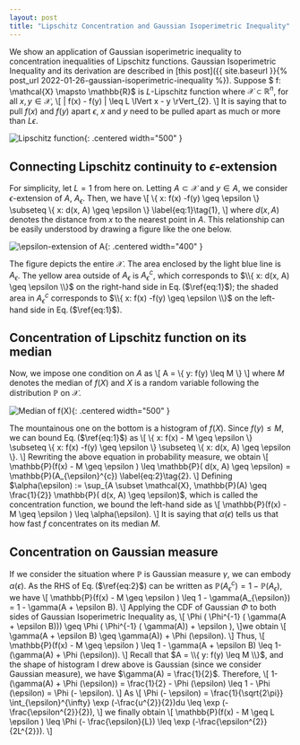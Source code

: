 ```yaml
---
layout: post
title: "Lipschitz Concentration and Gaussian Isoperimetric Inequality"
---
```

We show an application of Gaussian isoperimetric inequality to concentration inequalities of Lipschitz functions.
Gaussian Isoperimetric Inequality and its derivation are described in [this post]({{ site.baseurl }}{% post_url 2022-01-26-gaussian-isoperimetric-inequality %}).
Suppose $ f: \mathcal{X} \mapsto \mathbb{R}$ is $L$-Lipschitz function where $\mathcal{X} \subset \mathbb{R}^n$,
for all $x,y \in \mathcal{X}$,
\\[
    \| f(x) - f(y) \| \leq L \lVert x - y \rVert_{2}.
\\]
It is saying that to pull $f(x)$ and $f(y)$ apart $\epsilon$, $x$ and $y$ need to be pulled apart as much or more than $L \epsilon$.

![Lipschitz function]({{site.baseurl}}/img/GII/fig_lipschitz.png){: .centered width="500" }

## Connecting Lipschitz continuity to $\epsilon$-extension
For simplicity, let $L=1$ from here on.
Letting $A \subset \mathcal{X}$ and $y \in A$, we consider $\epsilon$-extension of $A$, $A_{\epsilon}$.
Then, we have 
\\[
     \\{ x: f(x) -f(y) \geq \epsilon  \\} \subseteq \\{ x: d(x, A) \geq \epsilon \\} \label{eq:1}\tag{1},
\\]
where $d(x,A)$ denotes the distance from $x$ to the nearest point in $A$.
This relationship can be easily understood by drawing a figure like the one below.

![$\epsilon$-extension of $A$]({{site.baseurl}}/img/GII/fig_a_ep.png){: .centered width="400" }

The figure depicts the entire $\mathcal{X}$.
The area enclosed by the light blue line is $A_{\epsilon}$.
The yellow area outside of $A_{\epsilon}$ is $A_{\epsilon}^{c}$,
which corresponds to $\\{ x: d(x, A) \geq \epsilon \\}$ on the right-hand side in Eq.$\,$($\ref{eq:1}$);
the shaded area in $A_{\epsilon}^{c}$ corresponds to $\\{ x: f(x) -f(y) \geq \epsilon \\}$ on the left-hand side in Eq.$\,$($\ref{eq:1}$).

## Concentration of Lipschitz function on its median
Now, we impose one condition on $A$ as
\\[
    A = \\{ y: f(y) \leq M \\}
\\]
where $M$ denotes the median of $f(X)$ and $X$ is a random variable following the distribution $\mathbb{P}$ on $\mathcal{X}$.

![Median of $f(X)$]({{site.baseurl}}/img/GII/fig_median_f.png){: .centered width="500" }

The mountainous one on the bottom is a histogram of $f(X)$.
Since $f(y) \leq M$, we can bound Eq.$\,$($\ref{eq:1}$) as
\\[
     \\{ x: f(x) - M \geq \epsilon  \\} \subseteq \\{ x: f(x) -f(y) \geq \epsilon  \\} \subseteq \\{ x: d(x, A) \geq \epsilon \\}.
\\]
Rewriting the above equation in probability measure, we obtain
\\[
    \mathbb{P}(f(x) - M \geq \epsilon ) \leq \mathbb{P}( d(x, A) \geq \epsilon) = \mathbb{P}(A_{\epsilon}^{c}) \label{eq:2}\tag{2}.
\\]
Defining $\alpha(\epsilon) := \sup_{A \subset \mathcal{X}, \mathbb{P}(A) \geq \frac{1}{2}} \mathbb{P}( d(x, A) \geq \epsilon)$, which is called the concentration function, we bound the left-hand side as
\\[
    \mathbb{P}(f(x) - M \geq \epsilon ) \leq \alpha(\epsilon).
\\]
It is saying that $\alpha(\epsilon)$ tells us that how fast $f$ concentrates on its median $M$.

## Concentration on Gaussian measure
If we consider the situation where $\mathbb{P}$ is Gaussian measure $\gamma$, we can embody $\alpha(\epsilon)$.
As the RHS of Eq.$\,$($\ref{eq:2}$) can be written as $\mathbb{P}(A_{\epsilon}^{c}) = 1 - \mathbb{P}(A_{\epsilon})$, we have
\\[
    \mathbb{P}(f(x) - M \geq \epsilon ) \leq 1 - \gamma(A_{\epsilon}) = 1 - \gamma(A + \epsilon B).
\\]
Applying the CDF of Gaussian $\Phi$ to both sides of Gaussian Isoperimetric Inequality as,
\\[ 
    \Phi ( \Phi^{-1} ( \gamma(A + \epsilon B))) \geq \Phi ( \Phi^{-1} ( \gamma(A)) + \epsilon ),
\\]we obtain
\\[
    \gamma(A + \epsilon B) \geq \gamma(A)) + \Phi (\epsilon).
\\] 
Thus,
\\[
    \mathbb{P}(f(x) - M \geq \epsilon ) \leq 1 - \gamma(A + \epsilon B) \leq 1- (\gamma(A) + \Phi (\epsilon)).
\\]
Recall that $A = \\{ y: f(y) \leq M \\}$, and 
the shape of histogram I drew above is Gaussian (since we consider Gaussian measure), we have $\gamma(A) = \frac{1}{2}$.
Therefore,
\\[
    1- (\gamma(A) + \Phi (\epsilon)) = \frac{1}{2} - \Phi (\epsilon) \leq 1 - \Phi (\epsilon) = \Phi (- \epsilon).
\\]
As 
\\[
    \Phi (- \epsilon) = \frac{1}{\sqrt{2\pi}} \int_{\epsilon}^{\infty} \exp (-\frac{u^{2}}{2})du \leq \exp (-\frac{\epsilon^{2}}{2}),
\\]
we finally obtain
\\[
    \mathbb{P}(f(x) - M \geq L \epsilon ) \leq \Phi (- \frac{\epsilon}{L}) \leq  \exp (-\frac{\epsilon^{2}}{2L^{2}}).
\\]
